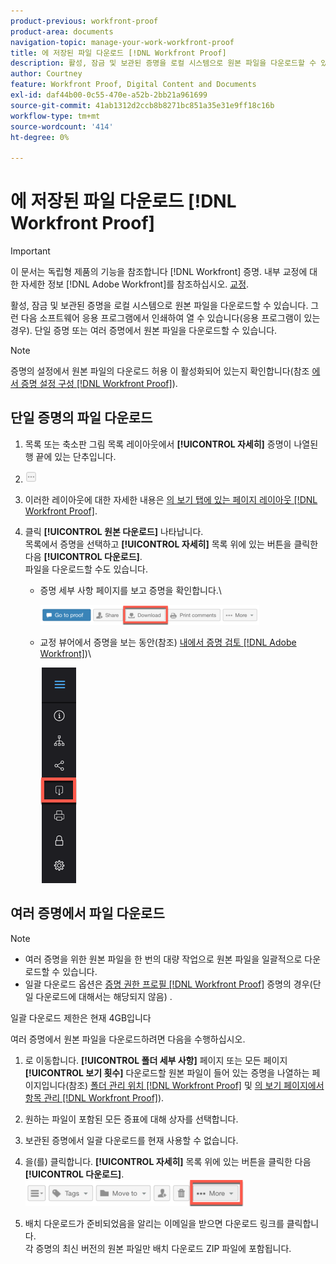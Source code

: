 ```yaml
---
product-previous: workfront-proof
product-area: documents
navigation-topic: manage-your-work-workfront-proof
title: 에 저장된 파일 다운로드 [!DNL Workfront Proof]
description: 활성, 잠금 및 보관된 증명을 로컬 시스템으로 원본 파일을 다운로드할 수 있습니다. 그런 다음 소프트웨어 응용 프로그램에서 인쇄하여 열 수 있습니다(응용 프로그램이 있는 경우). 단일 증명 또는 여러 증명에서 원본 파일을 다운로드할 수 있습니다.
author: Courtney
feature: Workfront Proof, Digital Content and Documents
exl-id: daf44b00-0c55-470e-a52b-2bb21a961699
source-git-commit: 41ab1312d2ccb8b8271bc851a35e31e9ff18c16b
workflow-type: tm+mt
source-wordcount: '414'
ht-degree: 0%

---
```


# 에 저장된 파일 다운로드 [!DNL Workfront Proof]

>[!IMPORTANT]
>
>이 문서는 독립형 제품의 기능을 참조합니다 [!DNL Workfront] 증명. 내부 교정에 대한 자세한 정보 [!DNL Adobe Workfront]를 참조하십시오. [교정](../../../review-and-approve-work/proofing/proofing.md).

활성, 잠금 및 보관된 증명을 로컬 시스템으로 원본 파일을 다운로드할 수 있습니다. 그런 다음 소프트웨어 응용 프로그램에서 인쇄하여 열 수 있습니다(응용 프로그램이 있는 경우). 단일 증명 또는 여러 증명에서 원본 파일을 다운로드할 수 있습니다.

>[!NOTE]
>
>증명의 설정에서 원본 파일의 다운로드 허용 이 활성화되어 있는지 확인합니다(참조 [에서 증명 설정 구성 [!DNL Workfront Proof]](../../../workfront-proof/wp-work-proofsfiles/manage-your-work/configure-proof-settings.md)).

## 단일 증명의 파일 다운로드

1. 목록 또는 축소판 그림 목록 레이아웃에서 **[!UICONTROL 자세히]** 증명이 나열된 행 끝에 있는 단추입니다.
1. ![More_button_small.png](assets/more-button-small.png)

1. 이러한 레이아웃에 대한 자세한 내용은 [의 보기 탭에 있는 페이지 레이아웃 [!DNL Workfront Proof]](../../../workfront-proof/wp-work-proofsfiles/basic-features/page-layout-view.md).
1. 클릭 **[!UICONTROL 원본 다운로드]** 나타납니다.\
   목록에서 증명을 선택하고 **[!UICONTROL 자세히]** 목록 위에 있는 버튼을 클릭한 다음 **[!UICONTROL 다운로드]**.\
   파일을 다운로드할 수도 있습니다.

   * 증명 세부 사항 페이지를 보고 증명을 확인합니다.\

      ![Download_btn_in_Proof_Details.png](assets/download-btn-in-proof-details-350x32.png)

   * 교정 뷰어에서 증명을 보는 동안(참조) [내에서 증명 검토 [!DNL Adobe Workfront]](../../../review-and-approve-work/proofing/reviewing-proofs-within-workfront/review-proofs-in-wf.md))\

      ![download_proof_btn_in_viewer.png](assets/download-proof-btn-in-viewer.png)

## 여러 증명에서 파일 다운로드

>[!NOTE]
>
>* 여러 증명을 위한 원본 파일을 한 번의 대량 작업으로 원본 파일을 일괄적으로 다운로드할 수 있습니다.
>* 일괄 다운로드 옵션은 [증명 권한 프로필 [!DNL Workfront Proof]](../../../workfront-proof/wp-acct-admin/account-settings/proof-perm-profiles-in-wp.md) 증명의 경우(단일 다운로드에 대해서는 해당되지 않음) .
>




일괄 다운로드 제한은 현재 4GB입니다

여러 증명에서 원본 파일을 다운로드하려면 다음을 수행하십시오.

1. 로 이동합니다. **[!UICONTROL 폴더 세부 사항]** 페이지 또는 모든 페이지 **[!UICONTROL 보기 횟수]** 다운로드할 원본 파일이 들어 있는 증명을 나열하는 페이지입니다(참조) [폴더 관리 위치 [!DNL Workfront Proof]](../../../workfront-proof/wp-work-proofsfiles/organize-your-work/manage-folders.md) 및 [의 보기 페이지에서 항목 관리 [!DNL Workfront Proof]](../../../workfront-proof/wp-work-proofsfiles/manage-your-work/manage-items-on-views-page.md)).

1. 원하는 파일이 포함된 모든 증표에 대해 상자를 선택합니다.
1. 보관된 증명에서 일괄 다운로드를 현재 사용할 수 없습니다.
1. 을(를) 클릭합니다. **[!UICONTROL 자세히]** 목록 위에 있는 버튼을 클릭한 다음 **[!UICONTROL 다운로드]**.\
   ![More_button_above_lists.png](assets/more-button-above-lists-350x42.png)

1. 배치 다운로드가 준비되었음을 알리는 이메일을 받으면 다운로드 링크를 클릭합니다.\
   각 증명의 최신 버전의 원본 파일만 배치 다운로드 ZIP 파일에 포함됩니다.
